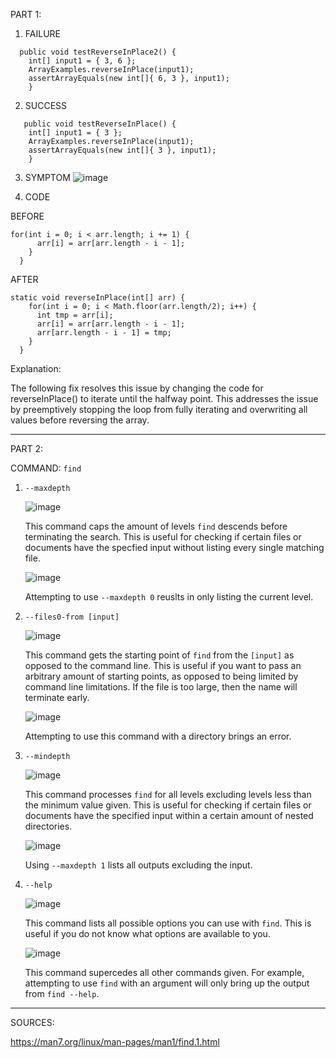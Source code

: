 PART 1:

1. FAILURE
```
  public void testReverseInPlace2() {
    int[] input1 = { 3, 6 };
    ArrayExamples.reverseInPlace(input1);
    assertArrayEquals(new int[]{ 6, 3 }, input1);
	}
```
2. SUCCESS
```
   public void testReverseInPlace() {
    int[] input1 = { 3 };
    ArrayExamples.reverseInPlace(input1);
    assertArrayEquals(new int[]{ 3 }, input1);
	}
```
3. SYMPTOM
   ![image](https://github.com/githubMasterSpark/cse15l-lab-reports/assets/147002814/0643db6c-329b-4299-9ae7-d0c787156994)

4. CODE
   
BEFORE
```
for(int i = 0; i < arr.length; i += 1) {
      arr[i] = arr[arr.length - i - 1];
    }
  }
```
AFTER
```
static void reverseInPlace(int[] arr) {
    for(int i = 0; i < Math.floor(arr.length/2); i++) {
      int tmp = arr[i];
      arr[i] = arr[arr.length - i - 1];
      arr[arr.length - i - 1] = tmp;
    } 
  }
```
Explanation:

The following fix resolves this issue by changing the code for reverseInPlace() to iterate until the halfway point. This addresses the issue by preemptively stopping the loop from fully iterating and overwriting all values before reversing the array.

-----

PART 2:

COMMAND: ```find```

1. ```--maxdepth```
   
   ![image](https://github.com/githubMasterSpark/cse15l-lab-reports/assets/147002814/953b35f8-ac49-427f-8404-7545afba6639)

   This command caps the amount of levels ```find``` descends before terminating the search. This is useful for checking if certain files or documents have the specfied input without listing every single matching file.

   ![image](https://github.com/githubMasterSpark/cse15l-lab-reports/assets/147002814/412d4956-d369-4a02-9916-12f195361734)
   
   Attempting to use ```--maxdepth 0``` reuslts in only listing the current level.

2. ```--files0-from [input]```

   ![image](https://github.com/githubMasterSpark/cse15l-lab-reports/assets/147002814/73c41afc-cc14-4554-8637-f13a4e597729)

   This command gets the starting point of ```find``` from the ```[input]``` as opposed to the command line. This is useful if you want to pass an arbitrary amount of starting points, as opposed to being limited by command line limitations. If the file is too large, then the name will terminate early.

   ![image](https://github.com/githubMasterSpark/cse15l-lab-reports/assets/147002814/515f12f5-aad5-4d2c-a496-faf49bf0dd67)

   Attempting to use this command with a directory brings an error.

3. ```--mindepth```

   ![image](https://github.com/githubMasterSpark/cse15l-lab-reports/assets/147002814/740f2dfe-fe04-4a75-9fb0-3af305f48aaa)

   This command processes ```find``` for all levels excluding levels less than the minimum value given. This is useful for checking if certain files or documents have the specified input within a certain amount of nested directories.

   ![image](https://github.com/githubMasterSpark/cse15l-lab-reports/assets/147002814/0147e2e3-bf8e-4065-9949-2970fa680d91)

   Using ```--maxdepth 1``` lists all outputs excluding the input.

4. ```--help```

   ![image](https://github.com/githubMasterSpark/cse15l-lab-reports/assets/147002814/a2944a0a-b822-436a-8049-88d867c2f3b8)

   This command lists all possible options you can use with ```find```. This is useful if you do not know what options are available to you.

   ![image](https://github.com/githubMasterSpark/cse15l-lab-reports/assets/147002814/ce35df02-1577-4c1b-844a-fdc4dde5f3f7)

   This command supercedes all other commands given. For example, attempting to use ```find``` with an argument will only bring up the output from ```find --help```.

-----

SOURCES:

https://man7.org/linux/man-pages/man1/find.1.html



